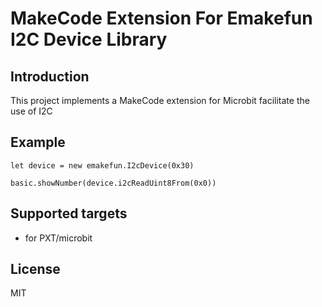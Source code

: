 # MakeCode Extension For Emakefun I2C Device Library

## Introduction

This project implements a MakeCode extension for Microbit facilitate the use of I2C

## Example

```block
let device = new emakefun.I2cDevice(0x30)

basic.showNumber(device.i2cReadUint8From(0x0))
```

## Supported targets

* for PXT/microbit

## License

MIT
